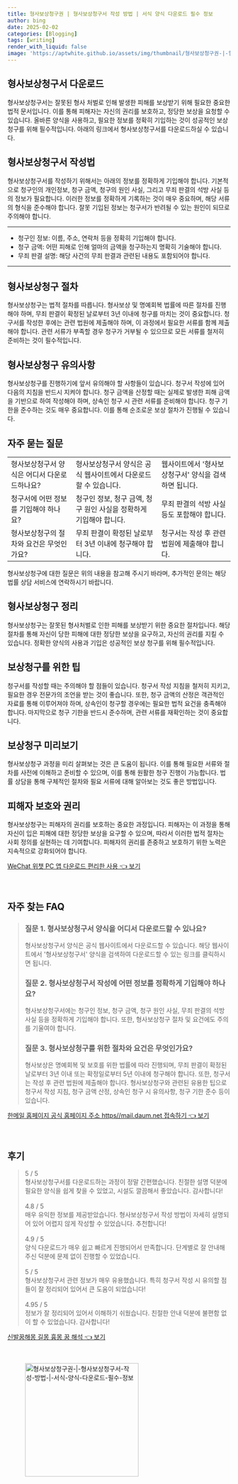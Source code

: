 ```yaml
---
title: 형사보상청구권 | 형사보상청구서 작성 방법 | 서식 양식 다운로드 필수 정보
author: bing
date: 2025-02-02
categories: [Blogging]
tags: [writing]
render_with_liquid: false
image: 'https://aptwhite.github.io/assets/img/thumbnail/형사보상청구권-|-형사보상청구서-작성-방법-|-서식-양식-다운로드-필수-정보.webp'
---
```



<h2 id='형사보상청구서_다운로드'>형사보상청구서 다운로드</h2>

<p>형사보상청구서는 잘못된 형사 처벌로 인해 발생한 피해를 보상받기 위해 필요한 중요한 법적 문서입니다. 이를 통해 피해자는 자신의 권리를 보호하고, 정당한 보상을 요청할 수 있습니다. 올바른 양식을 사용하고, 필요한 정보를 정확히 기입하는 것이 성공적인 보상 청구를 위해 필수적입니다. 아래의 링크에서 형사보상청구서를 다운로드하실 수 있습니다.</p>

<h2 id='형사보상청구서_작성법'>형사보상청구서 작성법</h2>

<p>형사보상청구서를 작성하기 위해서는 아래의 정보를 정확하게 기입해야 합니다. 기본적으로 청구인의 개인정보, 청구 금액, 청구의 원인 사실, 그리고 무죄 판결의 석방 사실 등의 정보가 필요합니다. 이러한 정보를 정확하게 기록하는 것이 매우 중요하며, 해당 서류의 형식을 준수해야 합니다. 잘못 기입된 정보는 청구서가 반려될 수 있는 원인이 되므로 주의해야 합니다.</p>

<hr />

<ul>
    <li>청구인 정보: 이름, 주소, 연락처 등을 정확히 기입해야 합니다.</li>
    <li>청구 금액: 어떤 피해로 인해 얼마의 금액을 청구하는지 명확히 기술해야 합니다.</li>
    <li>무죄 판결 설명: 해당 사건의 무죄 판결과 관련된 내용도 포함되어야 합니다.</li>
</ul>

<hr />

<h2 id='형사보상청구_절차'>형사보상청구 절차</h2>

<p>형사보상청구는 법적 절차를 따릅니다. 형사보상 및 명예회복 법률에 따른 절차를 진행해야 하며, 무죄 판결이 확정된 날로부터 3년 이내에 청구를 마치는 것이 중요합니다. 청구서를 작성한 후에는 관련 법원에 제출해야 하며, 이 과정에서 필요한 서류를 함께 제출해야 합니다. 관련 서류가 부족할 경우 청구가 거부될 수 있으므로 모든 서류를 철저히 준비하는 것이 필수적입니다.</p>

<h2 id='형사보상청구_유의사항'>형사보상청구 유의사항</h2>

<p>형사보상청구를 진행하기에 앞서 유의해야 할 사항들이 있습니다. 청구서 작성에 있어 다음의 지침을 반드시 지켜야 합니다. 청구 금액을 산정할 때는 실제로 발생한 피해 금액을 기반으로 하여 작성해야 하며, 상속인 청구 시 관련 서류를 준비해야 합니다. 청구 기한을 준수하는 것도 매우 중요합니다. 이를 통해 순조로운 보상 절차가 진행될 수 있습니다.</p>

<h2 id='자주_묻는_질문'>자주 묻는 질문</h2>

<table>
    <tr>
        <td>형사보상청구서 양식은 어디서 다운로드하나요?</td>
        <td>형사보상청구서 양식은 공식 웹사이트에서 다운로드할 수 있습니다.</td>
        <td>웹사이트에서 '형사보상청구서' 양식을 검색하면 됩니다.</td>
    </tr>
    <tr>
        <td>청구서에 어떤 정보를 기입해야 하나요?</td>
        <td>청구인 정보, 청구 금액, 청구 원인 사실을 정확하게 기입해야 합니다.</td>
        <td>무죄 판결의 석방 사실 등도 포함해야 합니다.</td>
    </tr>
    <tr>
        <td>형사보상청구의 절차와 요건은 무엇인가요?</td>
        <td>무죄 판결이 확정된 날로부터 3년 이내에 청구해야 합니다.</td>
        <td>청구서는 작성 후 관련 법원에 제출해야 합니다.</td>
    </tr>
</table>

<p>형사보상청구에 대한 질문은 위의 내용을 참고해 주시기 바라며, 추가적인 문의는 해당 법률 상담 서비스에 연락하시기 바랍니다.</p>

<h2 id='형사보상청구_정리'>형사보상청구 정리</h2>

<p>형사보상청구는 잘못된 형사처벌로 인한 피해를 보상받기 위한 중요한 절차입니다. 해당 절차를 통해 자신이 당한 피해에 대한 정당한 보상을 요구하고, 자신의 권리를 지킬 수 있습니다. 정확한 양식의 사용과 기입은 성공적인 보상 청구를 위해 필수적입니다.</p>

<h2 id='보상청구_팁'>보상청구를 위한 팁</h2>

<p>청구서를 작성할 때는 주의해야 할 점들이 있습니다. 청구서 작성 지침을 철저히 지키고, 필요한 경우 전문가의 조언을 받는 것이 좋습니다. 또한, 청구 금액의 산정은 객관적인 자료를 통해 이루어져야 하며, 상속인이 청구할 경우에는 필요한 법적 요건을 충족해야 합니다. 마지막으로 청구 기한을 반드시 준수하며, 관련 서류를 재확인하는 것이 중요합니다.</p>

<h2 id='보상청구_미리보기'>보상청구 미리보기</h2>

<p>형사보상청구 과정을 미리 살펴보는 것은 큰 도움이 됩니다. 이를 통해 필요한 서류와 절차를 사전에 이해하고 준비할 수 있으며, 이를 통해 원활한 청구 진행이 가능합니다. 법률 상담을 통해 구체적인 절차와 필요 서류에 대해 알아보는 것도 좋은 방법입니다.</p>

<h2 id='피해자_보호'>피해자 보호와 권리</h2>

<p>형사보상청구는 피해자의 권리를 보호하는 중요한 과정입니다. 피해자는 이 과정을 통해 자신이 입은 피해에 대한 정당한 보상을 요구할 수 있으며, 따라서 이러한 법적 절차는 사회 정의를 실현하는 데 기여합니다. 피해자의 권리를 존중하고 보호하기 위한 노력은 지속적으로 강화되어야 합니다.</p>


<p><a class="click-button" title="WeChat 위챗 PC 앱 다운로드 편리한 사용" href="https://aptwhite.github.io/posts/WeChat-%EC%9C%84%EC%B1%97-PC-%EC%95%B1-%EB%8B%A4%EC%9A%B4%EB%A1%9C%EB%93%9C-%ED%8E%B8%EB%A6%AC%ED%95%9C-%EC%82%AC%EC%9A%A9/" rel="dofollow">WeChat 위챗 PC 앱 다운로드 편리한 사용 👈 보기</a></p><br>
<h2 id='자주_찾는_FAQ'>자주 찾는 FAQ</h2>
<div itemscope="" itemtype="https://schema.org/FAQPage"> 
<blockquote> 
<div itemscope="" itemprop="mainEntity" itemtype="https://schema.org/Question"> 
<h3 itemprop="name">질문 1. 형사보상청구서 양식을 어디서 다운로드할 수 있나요?</h3> 
<div itemscope="" itemprop="acceptedAnswer" itemtype="https://schema.org/Answer"> 
<span itemprop="text"> <p>형사보상청구서 양식은 공식 웹사이트에서 다운로드할 수 있습니다. 해당 웹사이트에서 '형사보상청구서' 양식을 검색하여 다운로드할 수 있는 링크를 클릭하시면 됩니다.</p> </span> 
</div> 
</div> 

<div itemscope="" itemprop="mainEntity" itemtype="https://schema.org/Question"> 
<h3 itemprop="name">질문 2. 형사보상청구서 작성에 어떤 정보를 정확하게 기입해야 하나요?</h3> 
<div itemscope="" itemprop="acceptedAnswer" itemtype="https://schema.org/Answer"> 
<span itemprop="text"> <p>형사보상청구서에는 청구인 정보, 청구 금액, 청구 원인 사실, 무죄 판결의 석방 사실 등을 정확하게 기입해야 합니다. 또한, 형사보상청구 절차 및 요건에도 주의를 기울여야 합니다.</p> </span> 
</div> 
</div> 

<div itemscope="" itemprop="mainEntity" itemtype="https://schema.org/Question"> 
<h3 itemprop="name">질문 3. 형사보상청구를 위한 절차와 요건은 무엇인가요?</h3> 
<div itemscope="" itemprop="acceptedAnswer" itemtype="https://schema.org/Answer"> 
<span itemprop="text"> <p>형사보상은 명예회복 및 보호를 위한 법률에 따라 진행되며, 무죄 판결이 확정된 날로부터 3년 이내 또는 확정일로부터 5년 이내에 청구해야 합니다. 또한, 청구서는 작성 후 관련 법원에 제출해야 합니다. 형사보상청구와 관련된 유용한 팁으로 청구서 작성 지침, 청구 금액 산정, 상속인 청구 시 유의사항, 청구 기한 준수 등이 있습니다.</p> </span> 
</div> 
</div> 
</blockquote> 
</div>
<p><a class="click-button" title="한메일 홈페이지 공식 홈페이지 주소 https//mail.daum.net 접속하기" href="https://aptwhite.github.io/posts/%ED%95%9C%EB%A9%94%EC%9D%BC-%ED%99%88%ED%8E%98%EC%9D%B4%EC%A7%80-%EA%B3%B5%EC%8B%9D-%ED%99%88%ED%8E%98%EC%9D%B4%EC%A7%80-%EC%A3%BC%EC%86%8C-httpsmail.daum.net-%EC%A0%91%EC%86%8D%ED%95%98%EA%B8%B0/" rel="dofollow">한메일 홈페이지 공식 홈페이지 주소 https//mail.daum.net 접속하기 👈 보기</a></p><br>
<h2 id='후기'>후기</h2>
<div itemscope itemtype="https://schema.org/Product">
  <blockquote>
  <div itemprop="review" itemscope itemtype="https://schema.org/Review">
      <div itemprop="reviewRating" itemscope itemtype="https://schema.org/Rating"> <span itemprop="ratingValue">5</span> / <span itemprop="bestRating">5</span> </div>
      <span itemprop="reviewBody">형사보상청구서를 다운로드하는 과정이 정말 간편했습니다. 친절한 설명 덕분에 필요한 양식을 쉽게 찾을 수 있었고, 시설도 깔끔해서 좋았습니다. 감사합니다!</span>
  </div>
  <br>
  <div itemprop="review" itemscope itemtype="https://schema.org/Review">
      <div itemprop="reviewRating" itemscope itemtype="https://schema.org/Rating"> <span itemprop="ratingValue">4.8</span> / <span itemprop="bestRating">5</span> </div>
      <span itemprop="reviewBody">매우 유익한 정보를 제공받았습니다. 형사보상청구서 작성 방법이 자세히 설명되어 있어 어렵지 않게 작성할 수 있었습니다. 추천합니다!</span>
  </div>
  <br>
  <div itemprop="review" itemscope itemtype="https://schema.org/Review">
      <div itemprop="reviewRating" itemscope itemtype="https://schema.org/Rating"> <span itemprop="ratingValue">4.9</span> / <span itemprop="bestRating">5</span> </div>
      <span itemprop="reviewBody">양식 다운로드가 매우 쉽고 빠르게 진행되어서 만족합니다. 단계별로 잘 안내해 주신 덕분에 문제 없이 진행할 수 있었습니다.</span>
  </div>
  <br>
  <div itemprop="review" itemscope itemtype="https://schema.org/Review">
      <div itemprop="reviewRating" itemscope itemtype="https://schema.org/Rating"> <span itemprop="ratingValue">5</span> / <span itemprop="bestRating">5</span> </div>
      <span itemprop="reviewBody">형사보상청구서 관련 정보가 매우 유용했습니다. 특히 청구서 작성 시 유의할 점들이 잘 정리되어 있어서 큰 도움이 되었습니다!</span>
  </div>
  <br>
  <div itemprop="review" itemscope itemtype="https://schema.org/Review">
      <div itemprop="reviewRating" itemscope itemtype="https://schema.org/Rating"> <span itemprop="ratingValue">4.95</span> / <span itemprop="bestRating">5</span> </div>
      <span itemprop="reviewBody">정보가 잘 정리되어 있어서 이해하기 쉬웠습니다. 친절한 안내 덕분에 불편함 없이 할 수 있었습니다. 감사합니다!</span>
  </div>
  </blockquote>
</div>
<p><a class="click-button" title="신발꿈해몽 길몽 흉몽 꿈 해석" href="https://aptwhite.github.io/posts/%EC%8B%A0%EB%B0%9C%EA%BF%88%ED%95%B4%EB%AA%BD-%EA%B8%B8%EB%AA%BD-%ED%9D%89%EB%AA%BD-%EA%BF%88-%ED%95%B4%EC%84%9D/" rel="dofollow">신발꿈해몽 길몽 흉몽 꿈 해석 👈 보기</a></p><br>
<figure class="image"><img src="https://aptwhite.github.io/assets/img/thumbnail/형사보상청구권-|-형사보상청구서-작성-방법-|-서식-양식-다운로드-필수-정보.webp" alt="형사보상청구권-|-형사보상청구서-작성-방법-|-서식-양식-다운로드-필수-정보" width="256" height="256"></figure>